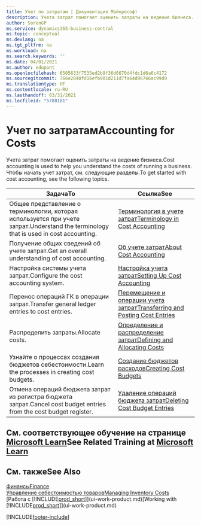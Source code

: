```yaml
---
title: Учет по затратам | Документация Майкрософт
description: Учета затрат помогает оценить затраты на ведение бизнеса. Чтобы начать учет затрат, см. следующие разделы.
author: SorenGP
ms.service: dynamics365-business-central
ms.topic: conceptual
ms.devlang: na
ms.tgt_pltfrm: na
ms.workload: na
ms.search.keywords: ''
ms.date: 04/01/2021
ms.author: edupont
ms.openlocfilehash: 6505633f7535ed2b9f36d6670d4fdc1d6a6c4172
ms.sourcegitcommit: 766e2840fd16efb901d211d7fa64d96766ac99d9
ms.translationtype: HT
ms.contentlocale: ru-RU
ms.lasthandoff: 03/31/2021
ms.locfileid: "5788181"
---
```

# <a name="accounting-for-costs"></a><span data-ttu-id="3f313-104">Учет по затратам</span><span class="sxs-lookup"><span data-stu-id="3f313-104">Accounting for Costs</span></span>
<span data-ttu-id="3f313-105">Учета затрат помогает оценить затраты на ведение бизнеса.</span><span class="sxs-lookup"><span data-stu-id="3f313-105">Cost accounting is used to help you understand the costs of running a business.</span></span> <span data-ttu-id="3f313-106">Чтобы начать учет затрат, см. следующие разделы.</span><span class="sxs-lookup"><span data-stu-id="3f313-106">To get started with cost accounting, see the following topics.</span></span>  

|<span data-ttu-id="3f313-107">Задача</span><span class="sxs-lookup"><span data-stu-id="3f313-107">To</span></span>|<span data-ttu-id="3f313-108">Ссылка</span><span class="sxs-lookup"><span data-stu-id="3f313-108">See</span></span>|  
|--------|---------|  
|<span data-ttu-id="3f313-109">Общее представление о терминологии, которая используется при учете затрат.</span><span class="sxs-lookup"><span data-stu-id="3f313-109">Understand the terminology that is used in cost accounting.</span></span>|[<span data-ttu-id="3f313-110">Терминология в учете затрат</span><span class="sxs-lookup"><span data-stu-id="3f313-110">Terminology in Cost Accounting</span></span>](finance-terminology-in-cost-accounting.md)|  
|<span data-ttu-id="3f313-111">Получение общих сведений об учете затрат.</span><span class="sxs-lookup"><span data-stu-id="3f313-111">Get an overall understanding of cost accounting.</span></span>|[<span data-ttu-id="3f313-112">Об учете затрат</span><span class="sxs-lookup"><span data-stu-id="3f313-112">About Cost Accounting</span></span>](finance-about-cost-accounting.md)|  
|<span data-ttu-id="3f313-113">Настройка системы учета затрат.</span><span class="sxs-lookup"><span data-stu-id="3f313-113">Configure the cost accounting system.</span></span>|[<span data-ttu-id="3f313-114">Настройка учета затрат</span><span class="sxs-lookup"><span data-stu-id="3f313-114">Setting Up Cost Accounting</span></span>](finance-set-up-cost-accounting.md)|  
|<span data-ttu-id="3f313-115">Перенос операций ГК в операции затрат.</span><span class="sxs-lookup"><span data-stu-id="3f313-115">Transfer general ledger entries to cost entries.</span></span>|[<span data-ttu-id="3f313-116">Перемещение и операции учета затрат</span><span class="sxs-lookup"><span data-stu-id="3f313-116">Transferring and Posting Cost Entries</span></span>](finance-transfer-and-post-cost-entries.md)|  
|<span data-ttu-id="3f313-117">Распределить затраты.</span><span class="sxs-lookup"><span data-stu-id="3f313-117">Allocate costs.</span></span>|[<span data-ttu-id="3f313-118">Определение и распределение затрат</span><span class="sxs-lookup"><span data-stu-id="3f313-118">Defining and Allocating Costs</span></span>](finance-define-and-allocate-costs.md)|  
|<span data-ttu-id="3f313-119">Узнайте о процессах создания бюджетов себестоимости.</span><span class="sxs-lookup"><span data-stu-id="3f313-119">Learn the processes in creating cost budgets.</span></span>|[<span data-ttu-id="3f313-120">Создание бюджетов расходов</span><span class="sxs-lookup"><span data-stu-id="3f313-120">Creating Cost Budgets</span></span>](finance-create-cost-budgets.md)|
|<span data-ttu-id="3f313-121">Отмена операций бюджета затрат из регистра бюджета затрат.</span><span class="sxs-lookup"><span data-stu-id="3f313-121">Cancel cost budget entries from the cost budget register.</span></span>|[<span data-ttu-id="3f313-122">Удаление операций бюджета затрат</span><span class="sxs-lookup"><span data-stu-id="3f313-122">Deleting Cost Budget Entries</span></span>](finance-how-to-delete-cost-budget-entries.md)|

## <a name="see-related-training-at-microsoft-learn"></a><span data-ttu-id="3f313-123">См. соответствующее обучение на странице [Microsoft Learn](/learn/paths/use-cost-accounting-dynamics-365-business-central/)</span><span class="sxs-lookup"><span data-stu-id="3f313-123">See Related Training at [Microsoft Learn](/learn/paths/use-cost-accounting-dynamics-365-business-central/)</span></span>

## <a name="see-also"></a><span data-ttu-id="3f313-124">См. также</span><span class="sxs-lookup"><span data-stu-id="3f313-124">See Also</span></span>  
[<span data-ttu-id="3f313-125">Финансы</span><span class="sxs-lookup"><span data-stu-id="3f313-125">Finance</span></span>](finance.md)  
[<span data-ttu-id="3f313-126">Управление себестоимостью товаров</span><span class="sxs-lookup"><span data-stu-id="3f313-126">Managing Inventory Costs</span></span>](finance-manage-inventory-costs.md)  
<span data-ttu-id="3f313-127">[Работа с [!INCLUDE[prod_short](includes/prod_short.md)]](ui-work-product.md)</span><span class="sxs-lookup"><span data-stu-id="3f313-127">[Working with [!INCLUDE[prod_short](includes/prod_short.md)]](ui-work-product.md)</span></span>


[!INCLUDE[footer-include](includes/footer-banner.md)]